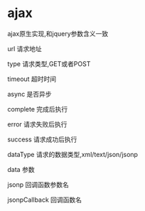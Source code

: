# ajax
ajax原生实现,和jquery参数含义一致

url
请求地址

type
请求类型,GET或者POST

timeout
超时时间

async
是否异步

complete
完成后执行

error
请求失败后执行

success
请求成功后执行

dataType
请求的数据类型,xml/text/json/jsonp

data
参数

jsonp
回调函数参数名

jsonpCallback
回调函数名

